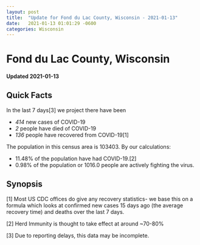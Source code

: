 ```yaml
---
layout: post
title:  "Update for Fond du Lac County, Wisconsin - 2021-01-13"
date:   2021-01-13 01:01:29 -0600
categories: Wisconsin
---
```


# Fond du Lac County, Wisconsin
#### Updated 2021-01-13

## Quick Facts

In the last 7 days[3] we project there have been
- *414* new cases of COVID-19
- *2* people have died of COVID-19
- *136* people have recovered from COVID-19[1]

The population in this census area is 103403. By our calculations:
- 11.48% of the population have had COVID-19.[2]
- 0.98% of the population or 1016.0 people are actively fighting the virus.

## Synopsis




[1] Most US CDC offices do give any recovery statistics- we base this on a formula which looks at confirmed new cases
15 days ago (the average recovery time) and deaths over the last 7 days.

[2] Herd Immunity is thought to take effect at around ~70-80%

[3] Due to reporting delays, this data may be incomplete.
 
    